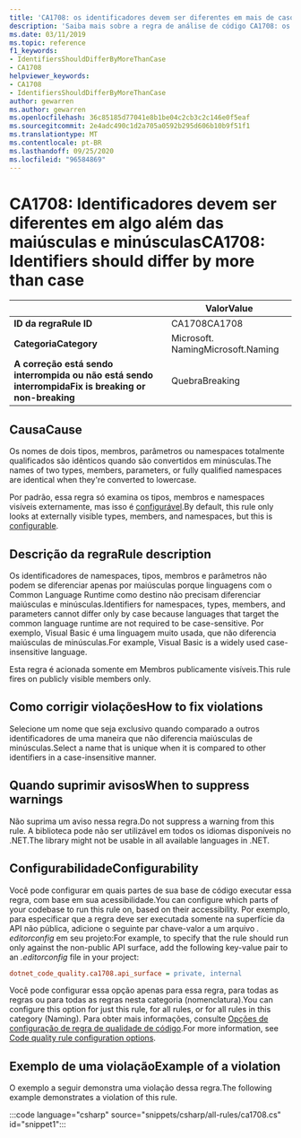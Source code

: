 ```yaml
---
title: 'CA1708: os identificadores devem ser diferentes em mais de caso (análise de código)'
description: 'Saiba mais sobre a regra de análise de código CA1708: os identificadores devem ser diferentes em mais de caso'
ms.date: 03/11/2019
ms.topic: reference
f1_keywords:
- IdentifiersShouldDifferByMoreThanCase
- CA1708
helpviewer_keywords:
- CA1708
- IdentifiersShouldDifferByMoreThanCase
author: gewarren
ms.author: gewarren
ms.openlocfilehash: 36c85185d77041e8b1be04c2cb3c2c146e0f5eaf
ms.sourcegitcommit: 2e4adc490c1d2a705a0592b295d606b10b9f51f1
ms.translationtype: MT
ms.contentlocale: pt-BR
ms.lasthandoff: 09/25/2020
ms.locfileid: "96584869"
---
```

# <a name="ca1708-identifiers-should-differ-by-more-than-case"></a><span data-ttu-id="99dbe-103">CA1708: Identificadores devem ser diferentes em algo além das maiúsculas e minúsculas</span><span class="sxs-lookup"><span data-stu-id="99dbe-103">CA1708: Identifiers should differ by more than case</span></span>

| | <span data-ttu-id="99dbe-104">Valor</span><span class="sxs-lookup"><span data-stu-id="99dbe-104">Value</span></span> |
|-|-|
| <span data-ttu-id="99dbe-105">**ID da regra**</span><span class="sxs-lookup"><span data-stu-id="99dbe-105">**Rule ID**</span></span> |<span data-ttu-id="99dbe-106">CA1708</span><span class="sxs-lookup"><span data-stu-id="99dbe-106">CA1708</span></span>|
| <span data-ttu-id="99dbe-107">**Categoria**</span><span class="sxs-lookup"><span data-stu-id="99dbe-107">**Category**</span></span> |<span data-ttu-id="99dbe-108">Microsoft. Naming</span><span class="sxs-lookup"><span data-stu-id="99dbe-108">Microsoft.Naming</span></span>|
| <span data-ttu-id="99dbe-109">**A correção está sendo interrompida ou não está sendo interrompida**</span><span class="sxs-lookup"><span data-stu-id="99dbe-109">**Fix is breaking or non-breaking**</span></span> |<span data-ttu-id="99dbe-110">Quebra</span><span class="sxs-lookup"><span data-stu-id="99dbe-110">Breaking</span></span>|

## <a name="cause"></a><span data-ttu-id="99dbe-111">Causa</span><span class="sxs-lookup"><span data-stu-id="99dbe-111">Cause</span></span>

<span data-ttu-id="99dbe-112">Os nomes de dois tipos, membros, parâmetros ou namespaces totalmente qualificados são idênticos quando são convertidos em minúsculas.</span><span class="sxs-lookup"><span data-stu-id="99dbe-112">The names of two types, members, parameters, or fully qualified namespaces are identical when they're converted to lowercase.</span></span>

<span data-ttu-id="99dbe-113">Por padrão, essa regra só examina os tipos, membros e namespaces visíveis externamente, mas isso é [configurável](#configurability).</span><span class="sxs-lookup"><span data-stu-id="99dbe-113">By default, this rule only looks at externally visible types, members, and namespaces, but this is [configurable](#configurability).</span></span>

## <a name="rule-description"></a><span data-ttu-id="99dbe-114">Descrição da regra</span><span class="sxs-lookup"><span data-stu-id="99dbe-114">Rule description</span></span>

<span data-ttu-id="99dbe-115">Os identificadores de namespaces, tipos, membros e parâmetros não podem se diferenciar apenas por maiúsculas porque linguagens com o Common Language Runtime como destino não precisam diferenciar maiúsculas e minúsculas.</span><span class="sxs-lookup"><span data-stu-id="99dbe-115">Identifiers for namespaces, types, members, and parameters cannot differ only by case because languages that target the common language runtime are not required to be case-sensitive.</span></span> <span data-ttu-id="99dbe-116">Por exemplo, Visual Basic é uma linguagem muito usada, que não diferencia maiúsculas de minúsculas.</span><span class="sxs-lookup"><span data-stu-id="99dbe-116">For example, Visual Basic is a widely used case-insensitive language.</span></span>

<span data-ttu-id="99dbe-117">Esta regra é acionada somente em Membros publicamente visíveis.</span><span class="sxs-lookup"><span data-stu-id="99dbe-117">This rule fires on publicly visible members only.</span></span>

## <a name="how-to-fix-violations"></a><span data-ttu-id="99dbe-118">Como corrigir violações</span><span class="sxs-lookup"><span data-stu-id="99dbe-118">How to fix violations</span></span>

<span data-ttu-id="99dbe-119">Selecione um nome que seja exclusivo quando comparado a outros identificadores de uma maneira que não diferencia maiúsculas de minúsculas.</span><span class="sxs-lookup"><span data-stu-id="99dbe-119">Select a name that is unique when it is compared to other identifiers in a case-insensitive manner.</span></span>

## <a name="when-to-suppress-warnings"></a><span data-ttu-id="99dbe-120">Quando suprimir avisos</span><span class="sxs-lookup"><span data-stu-id="99dbe-120">When to suppress warnings</span></span>

<span data-ttu-id="99dbe-121">Não suprima um aviso nessa regra.</span><span class="sxs-lookup"><span data-stu-id="99dbe-121">Do not suppress a warning from this rule.</span></span> <span data-ttu-id="99dbe-122">A biblioteca pode não ser utilizável em todos os idiomas disponíveis no .NET.</span><span class="sxs-lookup"><span data-stu-id="99dbe-122">The library might not be usable in all available languages in .NET.</span></span>

## <a name="configurability"></a><span data-ttu-id="99dbe-123">Configurabilidade</span><span class="sxs-lookup"><span data-stu-id="99dbe-123">Configurability</span></span>

<span data-ttu-id="99dbe-124">Você pode configurar em quais partes de sua base de código executar essa regra, com base em sua acessibilidade.</span><span class="sxs-lookup"><span data-stu-id="99dbe-124">You can configure which parts of your codebase to run this rule on, based on their accessibility.</span></span> <span data-ttu-id="99dbe-125">Por exemplo, para especificar que a regra deve ser executada somente na superfície da API não pública, adicione o seguinte par chave-valor a um arquivo *. editorconfig* em seu projeto:</span><span class="sxs-lookup"><span data-stu-id="99dbe-125">For example, to specify that the rule should run only against the non-public API surface, add the following key-value pair to an *.editorconfig* file in your project:</span></span>

```ini
dotnet_code_quality.ca1708.api_surface = private, internal
```

<span data-ttu-id="99dbe-126">Você pode configurar essa opção apenas para essa regra, para todas as regras ou para todas as regras nesta categoria (nomenclatura).</span><span class="sxs-lookup"><span data-stu-id="99dbe-126">You can configure this option for just this rule, for all rules, or for all rules in this category (Naming).</span></span> <span data-ttu-id="99dbe-127">Para obter mais informações, consulte [Opções de configuração de regra de qualidade de código](../code-quality-rule-options.md).</span><span class="sxs-lookup"><span data-stu-id="99dbe-127">For more information, see [Code quality rule configuration options](../code-quality-rule-options.md).</span></span>

## <a name="example-of-a-violation"></a><span data-ttu-id="99dbe-128">Exemplo de uma violação</span><span class="sxs-lookup"><span data-stu-id="99dbe-128">Example of a violation</span></span>

<span data-ttu-id="99dbe-129">O exemplo a seguir demonstra uma violação dessa regra.</span><span class="sxs-lookup"><span data-stu-id="99dbe-129">The following example demonstrates a violation of this rule.</span></span>

:::code language="csharp" source="snippets/csharp/all-rules/ca1708.cs" id="snippet1":::

